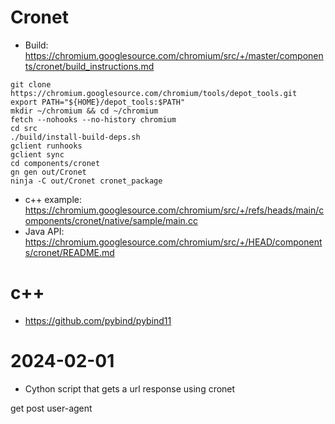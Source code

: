 # Cronet

- Build: https://chromium.googlesource.com/chromium/src/+/master/components/cronet/build_instructions.md

```
git clone https://chromium.googlesource.com/chromium/tools/depot_tools.git
export PATH="${HOME}/depot_tools:$PATH"
mkdir ~/chromium && cd ~/chromium
fetch --nohooks --no-history chromium
cd src
./build/install-build-deps.sh
gclient runhooks
gclient sync
cd components/cronet
gn gen out/Cronet
ninja -C out/Cronet cronet_package
```

- c++ example: https://chromium.googlesource.com/chromium/src/+/refs/heads/main/components/cronet/native/sample/main.cc
- Java API: https://chromium.googlesource.com/chromium/src/+/HEAD/components/cronet/README.md

# c++

- https://github.com/pybind/pybind11

# 2024-02-01

- Cython script that gets a url response using cronet

get
post
user-agent